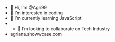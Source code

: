 - 👋 Hi, I’m @Agri99
- 👀 I’m interested in coding
- 🌱 I’m currently learning JavaScript
- - 💞️ I’m looking to collaborate on Tech Industry
- agriana.showwcase.com

<!---
Agri99/Agri99 is a ✨ special ✨ repository because its `README.md` (this file) appears on your GitHub profile.
You can click the Preview link to take a look at your changes.
--->

